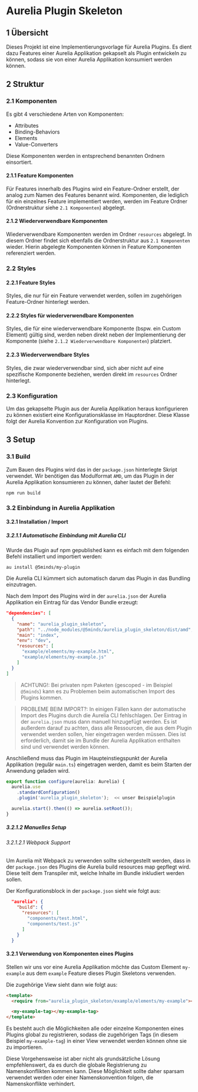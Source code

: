 # Aurelia Plugin Skeleton

## 1 Übersicht

Dieses Projekt ist eine Implementierungsvorlage für Aurelia Plugins.
Es dient dazu Features einer Aurelia Applikation gekapselt als Plugin entwickeln zu können, sodass sie von einer Aurelia Applikation konsumiert werden können.

## 2 Struktur

### 2.1 Komponenten

Es gibt 4 verschiedene Arten von Komponenten:
* Attributes
* Binding-Behaviors
* Elements
* Value-Converters

Diese Komponenten werden in entsprechend benannten Ordnern einsortiert.

#### 2.1.1 Feature Komponenten

Für Features innerhalb des Plugins wird ein Feature-Ordner erstellt, der analog zum Namen des Features benannt wird.
Komponenten, die lediglich für ein einzelnes Feature implementiert werden, werden im Feature Ordner (Ordnerstruktur siehe `2.1 Komponenten`) abgelegt.

#### 2.1.2 Wiederverwendbare Komponenten

Wiederverwendbare Komponenten werden im Ordner `resources` abgelegt. In diesem Ordner findet sich ebenfalls die Ordnerstruktur aus `2.1 Komponenten` wieder.
Hierin abgelegte Komponenten können in Feature Komponenten referenziert werden.

### 2.2 Styles

#### 2.2.1 Feature Styles

Styles, die nur für ein Feature verwendet werden, sollen im zugehörigen Feature-Ordner hinterlegt werden.

#### 2.2.2 Styles für wiederverwendbare Komponenten

Styles, die für eine wiederverwendbare Komponente (bspw. ein Custom Element) gültig sind, werden neben direkt neben der Implementierung der Komponente (siehe `2.1.2 Wiederverwendbare Komponenten`) platziert.

#### 2.2.3 Wiederverwendbare Styles

Styles, die zwar wiederverwendbar sind, sich aber nicht auf eine spezifische Komponente beziehen, werden direkt im `resources` Ordner hinterlegt.

### 2.3 Konfiguration

Um das gekapselte Plugin aus der Aurelia Applikation heraus konfigurieren zu können existiert eine Konfigurationsklasse im Hauptordner.
Diese Klasse folgt der Aurelia Konvention zur Konfiguration von Plugins.

## 3 Setup

### 3.1 Build

Zum Bauen des Plugins wird das in der `package.json` hinterlegte Skript verwendet. Wir benötigen das Modulformat `AMD`, um das Plugin in der Aurelia Applikation konsumieren zu können, daher lautet der Befehl:

```
npm run build
```

### 3.2 Einbindung in Aurelia Applikation

#### 3.2.1 Installation / Import

##### 3.2.1.1 Automatische Einbindung mit Aurelia CLI

Wurde das Plugin auf npm gepublished kann es einfach mit dem folgenden Befehl installiert und importiert werden:

```
au install @5minds/my-plugin
```

Die Aurelia CLI kümmert sich automatisch darum das Plugin in das Bundling einzutragen.

Nach dem Import des Plugins wird in der `aurelia.json` der Aurelia Applikation ein Eintrag für das Vendor Bundle erzeugt:

```JSON
"dependencies": [
  {
    "name": "aurelia_plugin_skeleton",
    "path": "../node_modules/@5minds/aurelia_plugin_skeleton/dist/amd",
    "main": "index",
    "env": "dev",
    "resources": [
      "example/elements/my-example.html",
      "example/elements/my-example.js"
    ]
  }
]
```

> ACHTUNG!: Bei privaten npm Paketen (gescoped - im Beispiel `@5minds`) kann es zu Problemen beim automatischen Import des Plugins kommen.

> PROBLEME BEIM IMPORT?:
In einigen Fällen kann der automatische Import des Plugins durch die Aurelia CLI fehlschlagen. Der Eintrag in der `aurelia.json` muss dann manuell hinzugefügt werden.
Es ist außerdem darauf zu achten, dass alle Ressourcen, die aus dem Plugin verwendet werden sollen, hier eingetragen werden müssen. Dies ist erforderlich, damit sie im Bundle der Aurelia Applikation enthalten sind und verwendet werden können.

Anschließend muss das Plugin im Haupteinstiegspunkt der Aurelia Applikation (regulär `main.ts`) eingetragen werden, damit es beim Starten der Anwendung geladen wird.

```typescript
export function configure(aurelia: Aurelia) {
  aurelia.use
    .standardConfiguration()
    .plugin('aurelia_plugin_skeleton');  << unser Beispielplugin

  aurelia.start().then(() => aurelia.setRoot());
}
```

##### 3.2.1.2 Manuelles Setup

###### 3.2.1.2.1 Webpack Support

Um Aurelia mit Webpack zu verwenden sollte sichergestellt werden, dass in der `package.json` des Plugins die Aurelia build resources map gepflegt wird. Diese teilt dem Transpiler mit, welche Inhalte im Bundle inkludiert werden sollen.

Der Konfigurationsblock in der `package.json` sieht wie folgt aus:

```JSON
  "aurelia": {
    "build": {
      "resources": [
        "components/test.html",
        "components/test.js"
      ]
    }
  }
```

#### 3.2.1 Verwendung von Komponenten eines Plugins

Stellen wir uns vor eine Aurelia Applikation möchte das Custom Element `my-example` aus dem `example` Feature dieses Plugin Skeletons verwenden.

Die zugehörige View sieht dann wie folgt aus:

```html
<template>
  <require from="aurelia_plugin_skeleton/example/elements/my-example"></require>

  <my-example-tag></my-example-tag>
</template>

```

Es besteht auch die Möglichkeiten alle oder einzelne Komponenten eines Plugins global zu registrieren, sodass die zugehörigen Tags (in diesem Beispiel `my-example-tag`) in einer View verwendet werden können ohne sie zu importieren.

Diese Vorgehensweise ist aber nicht als grundsätzliche Lösung empfehlenswert, da es durch die globale Registrierung zu Namenskonflikten kommen kann. Diese Möglichkeit sollte daher sparsam verwendet werden oder einer Namenskonvention folgen, die Namenskonflikte verhindert.
